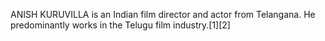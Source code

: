 ANISH KURUVILLA is an Indian film director and actor from Telangana. He predominantly works in the Telugu film industry.[1][2]
